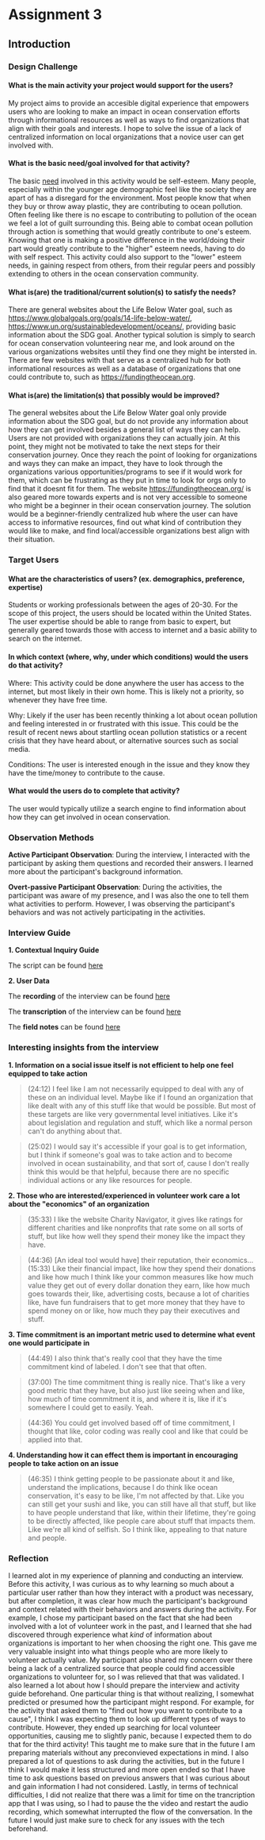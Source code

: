 # Assignment 3

## Introduction

### Design Challenge

#### What is the main activity your project would support for the users?
My project aims to provide an accesible digital experience that empowers users who are looking to make an impact in ocean conservation efforts through informational resources as well as ways to find organizations that align with their goals and interests. I hope to solve the issue of a lack of centralized information on local organizations that a novice user can get involved with.

#### What is the basic need/goal involved for that activity?

The basic [need](https://en.wikipedia.org/wiki/Maslow%27s_hierarchy_of_needs#:~:text=needs.%5B21%5D-,Esteem%20needs,-%5Bedit%5D) involved in this activity would be self-esteem. Many people, especially within the younger age demographic feel like the society they are apart of has a disregard for the environment. Most people know that when they buy or throw away plastic, they are contributing to ocean pollution. Often feeling like there is no escape to contributing to pollution of the ocean we feel a lot of guilt surrounding this. Being able to combat ocean pollution through action is something that would greatly contribute to one's esteem. Knowing that one is making a positive difference in the world/doing their part would greatly contribute to the "higher" esteem needs, having to do with self respect. This activity could also support to the "lower" esteem needs, in gaining respect from others, from their regular peers and possibly extending to others in the ocean conservation community. 

#### What is(are) the traditional/current solution(s) to satisfy the needs?
There are general websites about the Life Below Water goal, such as https://www.globalgoals.org/goals/14-life-below-water/, https://www.un.org/sustainabledevelopment/oceans/, providing basic information about the SDG goal. Another typical solution is simply to search for ocean conservation volunteering near me, and look around on the various organizations websites until they find one they might be intersted in. There are few websites with that serve as a centralized hub for both informational resources as well as a database of organizations that one could contribute to, such as https://fundingtheocean.org.

#### What is(are) the limitation(s) that possibly would be improved?
The general websites about the Life Below Water goal only provide information about the SDG goal, but do not provide any information about how they can get involved besides a general list of ways they can help. Users are not provided with organizations they can actually join. At this point, they might not be motivated to take the next steps for their conservation journey. Once they reach the point of looking for organizations and ways they can make an impact, they have to look through the organizations various opportunities/programs to see if it would work for them, which can be frustrating as they put in time to look for orgs only to find that it doesnt fit for them. The website https://fundingtheocean.org/ is also geared more towards experts and is not very accessible to someone who might be a beginner in their ocean conservation journey. The solution would be a beginner-friendly centralized hub where the user can have access to informative resources, find out what kind of contribution they would like to make, and find local/accessible organizations best align with their situation. 

### Target Users 

#### What are the characteristics of users? (ex. demographics, preference, expertise)

Students or working professionals between the ages of 20-30. For the scope of this project, the users should be located within the United States. The user expertise should be able to range from basic to expert, but generally geared towards those with access to internet and a basic ability to search on the internet.

#### In which context (where, why, under which conditions) would the users do that activity?

Where: This activity could be done anywhere the user has access to the internet, but most likely in their own home. This is likely not a priority, so whenever they have free time.

Why: Likely if the user has been recently thinking a lot about ocean pollution and feeling interested in or frustrated with this issue. This could be the result of recent news about startling ocean pollution statistics or a recent crisis that they have heard about, or alternative sources such as social media.

Conditions: The user is interested enough in the issue and they know they have the time/money to contribute to the cause. 

#### What would the users do to complete that activity?

The user would typically utilize a search engine to find information about how they can get involved in ocean conservation.

### Observation Methods 

**Active Participant Observation**: During the interview, I interacted with the participant by asking them questions and recorded their answers. I learned more about the participant's background information. 

**Overt-passive Participant Observation**: During the activities, the participant was aware of my presence, and I was also the one to tell them what activities to perform. However, I was observing the participant's behaviors and was not actively participating in the activities.

### Interview Guide

**1. Contextual Inquiry Guide**

The script can be found [here](https://docs.google.com/document/d/1sl_SXmtj1oWDTJg-c8oj4QIqj9_bOIzyEx2KmYNb46w/edit?usp=sharing)

**2. User Data**

The **recording** of the interview can be found [here](https://drive.google.com/file/d/1ZQ1Iksd4hWuX1htIINS3fqbTNd9toS7e/view?usp=sharing)

The **transcription** of the interview can be found [here](https://docs.google.com/document/d/1I2Ib41fbwaVbKEuHn1gWkvIJ7h0qOxYe1f03g-LM5tc/edit?usp=sharing)

The **field notes** can be found [here](https://docs.google.com/document/d/1mX-WKKic2iMsyWSYn-8Eb6LppmCMc7LOZtYoRAbDGy0/edit?usp=sharing)

### Interesting insights from the interview 

**1. Information on a social issue itself is not efficient to help one feel equipped to take action**

> (24:12) I feel like I am not necessarily equipped to deal with any of these on an individual level. Maybe like if I found an organization that like dealt with any of this stuff like that would be possible. But most of these targets are like very governmental level initiatives. Like it's about legislation and regulation and stuff, which like a normal person can't do anything about that.

> (25:02) I would say it's accessible if your goal is to get information, but I think if someone's goal was to take action and to become involved in ocean sustainability, and that sort of, cause I don't really think this would be that helpful, because there are no specific individual actions or any like resources for people.

**2. Those who are interested/experienced in volunteer work care a lot about the "economics" of an organization**

> (35:33)  I like the website Charity Navigator, it gives like ratings for different charities and like nonprofits that rate some on all sorts of stuff, but like how well they spend their money like the impact they have.

> (44:36) \[An ideal tool would have]  their reputation, their economics... (15:33) Like their financial impact, like how they spend their donations and like how much I think like your common measures like how much value they get out of every dollar donation they earn, like how much goes towards their, like, advertising costs, because a lot of charities like, have fun fundraisers that to get more money that they have to spend money on or like, how much they pay their executives and stuff.

**3. Time commitment is an important metric used to determine what event one would participate in**

> (44:49) I also think that's really cool that they have the time commitment kind of labeled. I don't see that that often. 

> (37:00) The time commitment thing is really nice. That's like a very good metric that they have, but also just like seeing when and like, how much of time commitment it is, and where it is, like if it's somewhere I could get to easily. Yeah.

> (44:36) You could get involved based off of time commitment, I thought that like, color coding was really cool and like that could be applied into that.

**4. Understanding how it can effect them is important in encouraging people to take action on an issue**

> (46:35) I think getting people to be passionate about it and like, understand the implications, because I do think like ocean conservation, it's easy to be like, I'm not affected by that. Like you can still get your sushi and like, you can still have all that stuff, but like to have people understand that like, within their lifetime, they're going to be directly affected, like people care about stuff that impacts them. Like we're all kind of selfish. So I think like, appealing to that nature and people. 

### Reflection 
I learned alot in my experience of planning and conducting an interview. Before this activity, I was curious as to why learning so much about a particular user rather than how they interact with a product was necessary, but after completion, it was clear how much the participant's background and context related with their behaviors and answers during the activity. For example, I chose my participant based on the fact that she had been involved with a lot of volunteer work in the past, and I learned that she had discovered through experience what *kind* of information about organizations is important to her when choosing the right one. This gave me very valuable insight into what things people who are more likely to volunteer actually value. My participant also shared my concern over there being a lack of a centralized source that people could find accessible organizations to volunteer for, so I was relieved that that was validated. I also learned a lot about how I should prepare the interview and activity guide beforehand. One particular thing is that without realizing, I somewhat predicted or presumed how the participant might respond. For example, for the activity that asked them to "find out how you want to contribute to a cause", I think I was expecting them to look up different types of ways to contribute. However, they ended up searching for local volunteer opportunities, causing me to slightly panic, because I expected them to do that for the third activity! This taught me to make sure that in the future I am preparing materials without any preconvieved expectations in mind. I also prepared a lot of questions to ask during the activities, but in the future I think I would make it less structured and more open ended so that I have time to ask questions based on previous answers that I was curious about and gain information I had not considered. Lastly, in terms of technical difficulties, I did not realize that there was a limit for time on the trancription app that I was using, so I had to pause the the video and restart the audio recording, which somewhat interrupted the flow of the conversation. In the future I would just make sure to check for any issues with the tech beforehand.
